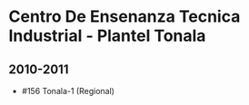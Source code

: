 # Centro De Ensenanza Tecnica Industrial - Plantel Tonala

## 2010-2011

- #156 Tonala-1 (Regional)


